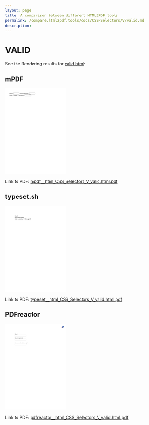 ```yaml
---
layout: page
title: A comparison between different HTML2PDF tools
permalink: /compare.html2pdf.tools/docs/CSS-Selectors/V/valid.md
description: 
---
```


# VALID

See the Rendering results for [valid.html](/html/CSS%20Selectors/V/valid.html):

## mPDF
![](mpdf__html_CSS_Selectors_V_valid.html.png) 

Link to PDF: [mpdf__html_CSS_Selectors_V_valid.html.pdf](mpdf__html_CSS_Selectors_V_valid.html.pdf)

## typeset.sh
![](typeset__html_CSS_Selectors_V_valid.html.png) 

Link to PDF: [typeset__html_CSS_Selectors_V_valid.html.pdf](typeset__html_CSS_Selectors_V_valid.html.pdf)

## PDFreactor
![](pdfreactor__html_CSS_Selectors_V_valid.html.png) 

Link to PDF: [pdfreactor__html_CSS_Selectors_V_valid.html.pdf](pdfreactor__html_CSS_Selectors_V_valid.html.pdf)
